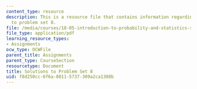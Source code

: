 ```yaml
---
content_type: resource
description: This is a resource file that contains information regarding solutions
  to problem set 8.
file: /media/courses/18-05-introduction-to-probability-and-statistics-spring-2014/f8d250cc6f6a80115737309a2ca1308b_MIT18_05S14_ps8_solutions.pdf
file_type: application/pdf
learning_resource_types:
- Assignments
ocw_type: OCWFile
parent_title: Assignments
parent_type: CourseSection
resourcetype: Document
title: Solutions to Problem Set 8
uid: f8d250cc-6f6a-8011-5737-309a2ca1308b
---
```


